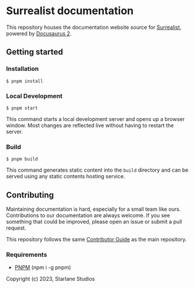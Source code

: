 # Surrealist documentation

This repository houses the documentation website source for [Surrealist](https://github.com/StarlaneStudios/Surrealist), powered by [Docusaurus 2](https://docusaurus.io/).

## Getting started

### Installation

```
$ pnpm install
```

### Local Development

```
$ pnpm start
```

This command starts a local development server and opens up a browser window. Most changes are reflected live without having to restart the server.

### Build

```
$ pnpm build
```

This command generates static content into the `build` directory and can be served using any static contents hosting service.

## Contributing

Maintaining documentation is hard, especially for a small team like ours. Contributions to our documentation are always welcome. If you see something that could be improved, please open an issue or submit a pull request.

This repository follows the same [Contributor Guide](https://github.com/StarlaneStudios/Surrealist/blob/main/CONTRIBUTING.md) as the main repository.

### Requirements
- [PNPM](https://pnpm.io/) (npm i -g pnpm)

Copyright (c) 2023, Starlane Studios